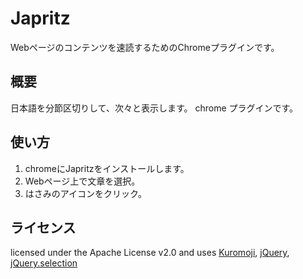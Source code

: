# Japritz

Webページのコンテンツを速読するためのChromeプラグインです。

## 概要
日本語を分節区切りして、次々と表示します。
chrome プラグインです。

## 使い方
1. chromeにJapritzをインストールします。
1. Webページ上で文章を選択。
1. はさみのアイコンをクリック。

## ライセンス
licensed under the Apache License v2.0 and uses [Kuromoji](http://www.atilika.org/), [jQuery](https://jquery.com/), [jQuery.selection](http://blog.madapaja.net/)
